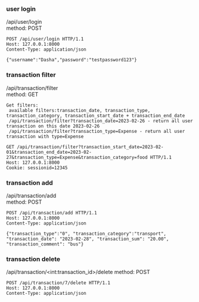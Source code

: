 ### user login
/api/user/login  
method: POST  
```
POST /api/user/login HTTP/1.1
Host: 127.0.0.1:8000
Content-Type: application/json

{"username":"Dasha","password":"testpassword123"}
```

### transaction filter
/api/transaction/filter  
method: GET  
```
Get filters:
 available filters:transaction_date, transaction_type, transaction_category, transaction_start_date + transaction_end_date
 /api/transaction/filter?transaction_date=2023-02-26 - return all user transaction on this date 2023-02-26
 /api/transaction/filter?transaction_type=Expense - return all user transaction with type=Expense
```

```
GET /api/transaction/filter?transaction_start_date=2023-02-01&transaction_end_date=2023-02-27&transaction_type=Expense&transaction_category=food HTTP/1.1
Host: 127.0.0.1:8000
Cookie: sessionid=12345
```

### transaction add
/api/transaction/add  
method: POST  
```
POST /api/transaction/add HTTP/1.1
Host: 127.0.0.1:8000
Content-Type: application/json

{"transaction_type":"0", "transaction_category":"transport", "transaction_date": "2023-02-28", "transaction_sum": "20.00", "transaction_comment": "bus"}
```


### transaction delete
/api/transaction/\<int:transaction_id>/delete
method: POST  
```
POST /api/transaction/7/delete HTTP/1.1
Host: 127.0.0.1:8000
Content-Type: application/json

```